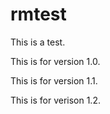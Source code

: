 # rmtest
This is a test.

This is for version 1.0.

This is for version 1.1.

This is for verison 1.2.
